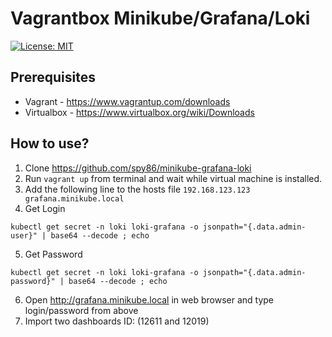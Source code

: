 # Vagrantbox Minikube/Grafana/Loki

[![License: MIT](https://img.shields.io/badge/License-MIT-yellow.svg)](https://opensource.org/licenses/MIT)

## Prerequisites
* Vagrant - https://www.vagrantup.com/downloads
* Virtualbox - https://www.virtualbox.org/wiki/Downloads

## How to use?

1. Clone https://github.com/spy86/minikube-grafana-loki
2. Run `vagrant up` from terminal and wait while virtual machine is installed.
3. Add the following line to the hosts file `192.168.123.123 grafana.minikube.local`
4. Get Login
```
kubectl get secret -n loki loki-grafana -o jsonpath="{.data.admin-user}" | base64 --decode ; echo
```
5. Get Password
```
kubectl get secret -n loki loki-grafana -o jsonpath="{.data.admin-password}" | base64 --decode ; echo
```
6. Open http://grafana.minikube.local in web browser and type login/password from above
7. Import two dashboards ID: (12611 and 12019)
